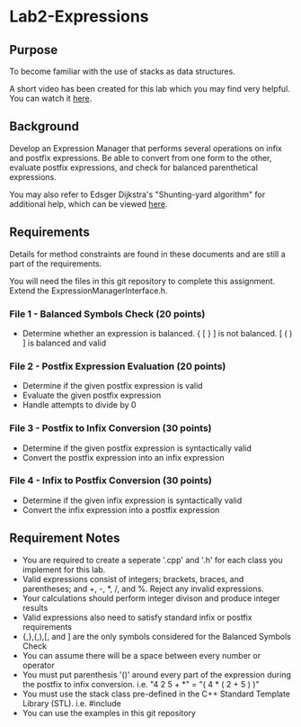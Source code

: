 # Lab2-Expressions
## Purpose
To become familiar with the use of stacks as data structures.

A short video has been created for this lab which you may find very helpful.  You can watch it
[here](https://youtu.be/HJOnJU77EUs).

## Background
Develop an Expression Manager that performs several operations on infix and postfix expressions. Be able to convert from one form to the other, evaluate postfix expressions, and check for balanced parenthetical expressions.

You may also refer to Edsger Dijkstra's "Shunting-yard algorithm" for additional help, which can be viewed
[here](https://en.wikipedia.org/wiki/Shunting-yard_algorithm).



## Requirements
Details for method constraints are found in these documents and are still a part of the requirements.

You will need the files in this git repository to complete this assignment.
Extend the ExpressionManagerInterface.h.

### File 1 - Balanced Symbols Check (20 points)
* Determine whether an expression is balanced. { [ } ] is not balanced. [ ( ) ] is balanced and valid

### File 2 - Postfix Expression Evaluation (20 points)
* Determine if the given postfix expression is valid
* Evaluate the given postfix expression
* Handle attempts to divide by 0

### File 3 - Postfix to Infix Conversion (30 points)
* Determine if the given postfix expression is syntactically valid
* Convert the postfix expression into an infix expression

### File 4 - Infix to Postfix Conversion (30 points)
* Determine if the given infix expression is syntactically valid
* Convert the infix expression into a postfix expression

## Requirement Notes
* You are required to create a seperate '.cpp' and '.h' for each class you implement for this lab.
* Valid expressions consist of integers; brackets, braces, and parentheses; and +, -, *, /, and %. Reject any invalid expressions.
* Your calculations should perform integer divison and produce integer results
* Valid expressions also need to satisfy standard infix or postfix requirements
* {,},(,),[, and ] are the only symbols considered for the Balanced Symbols Check
* You can assume there will be a space between every number or operator
* You must put parenthesis '()' around every part of the expression during the postfix to infix conversion. i.e. "4 2 5 + *" = "( 4 * ( 2 + 5 ) )"
* You must use the stack class pre-defined in the C++ Standard Template Library (STL). i.e. #include <stack>
* You can use the examples in this git repository
